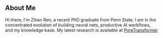 ## About Me
Hi there, I'm Zihan Ren, a recent PhD graduate from Penn State. I am in the concentrated evolution of building neural nets, productive AI workflows, and my knowledge base. My latest research is available at [PoreTransformer](https://github.com/ZihanRen/poretransformer)



<!---
ZihanRen/ZihanRen is a ✨ special ✨ repository because its `README.md` (this file) appears on your GitHub profile.
You can click the Preview link to take a look at your changes.
--->
